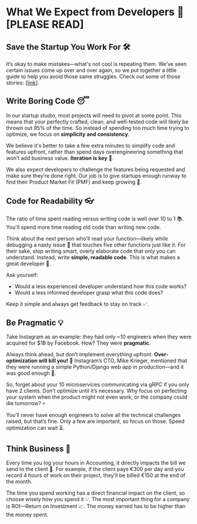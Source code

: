 # What We Expect from Developers 🚀 [PLEASE READ]

## Save the Startup You Work For 🛠️
It’s okay to make mistakes—what's not cool is repeating them. We’ve seen certain issues come up over and over again, so we put together a little guide to help you avoid those same struggles. Check out some of those stories: [[link](https://github.com/selego/whitepaper/blob/main/articles/Bed%20Time%20Stories.md)].

## Write Boring Code 😴
In our startup studio, most projects will need to pivot at some point. This means that your perfectly crafted, clean, and well-tested code will likely be thrown out 95% of the time. So instead of spending too much time trying to optimize, we focus on **simplicity and consistency**.

We believe it's better to take a few extra minutes to simplify code and features upfront, rather than spend days overengineering something that won’t add business value. **Iteration is key** 🔄.

We also expect developers to challenge the features being requested and make sure they’re done right. Our job is to give startups enough runway to find their Product Market Fit (PMF) and keep growing 🌱.

## Code for Readability 👓
The ratio of time spent reading versus writing code is well over 10 to 1 📚. You'll spend more time reading old code than writing new code.

Think about the next person who’ll read your function—likely while debugging a nasty issue 🐛 that touches five other functions just like it. For their sake, stop writing smart, overly elaborate code that only you can understand. Instead, write **simple, readable code**. This is what makes a great developer 🌟.

Ask yourself:
- Would a less experienced developer understand how this code works?
- Would a less informed developer grasp what this code does?

Keep it simple and always get feedback to stay on track ✅.

## Be Pragmatic 💡
Take Instagram as an example: they had only ~10 engineers when they were acquired for $1B by Facebook. How? They were **pragmatic**.

Always think ahead, but don’t implement everything upfront. **Over-optimization will kill you!** 🚫 Instagram’s CTO, Mike Krieger, mentioned that they were running a simple Python/Django web app in production—and it was good enough 🐍.

So, forget about your 10 microservices communicating via gRPC if you only have 2 clients. Don’t optimize until it’s necessary. Why focus on perfecting your system when the product might not even work, or the company could die tomorrow? 💀

You’ll never have enough engineers to solve all the technical challenges raised, but that’s fine. Only a few are important, so focus on those. Speed optimization can wait ⏳.

## Think Business 💼
Every time you log your hours in Accounting, it directly impacts the bill we send to the client 💸. For example, if the client pays €300 per day and you record 4 hours of work on their project, they’ll be billed €150 at the end of the month. 

The time you spend working has a direct financial impact on the client, so choose wisely how you spend it 💡. The most important thing for a company is ROI—Return on Investment 📈. The money earned has to be higher than the money spent.
